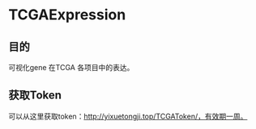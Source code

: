 # TCGAExpression

## 目的
可视化gene 在TCGA 各项目中的表达。

## 获取Token
可以从这里获取token：http://yixuetongji.top/TCGAToken/，有效期一周。
